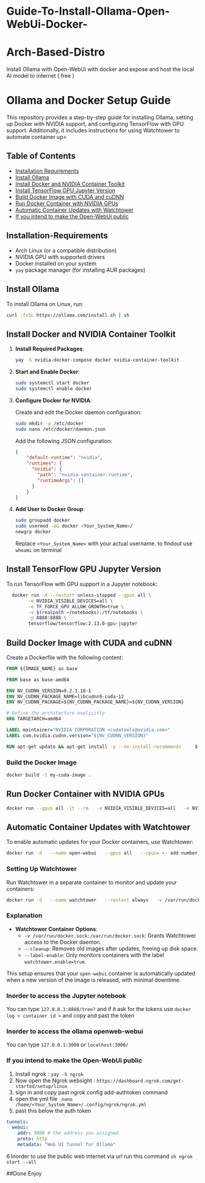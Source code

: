 # Guide-To-Install-Ollama-Open-WebUi-Docker-
# Arch-Based-Distro
Install Ollama with Open-WebUi with docker and expose and host the local AI model to internet ( free ) 

# Ollama and Docker Setup Guide

This repository provides a step-by-step guide for installing Ollama, setting up Docker with NVIDIA support, and configuring TensorFlow with GPU support. Additionally, it includes instructions for using Watchtower to automate container up>

## Table of Contents

- [Installation Requirements](#installation-requirements)
- [Install Ollama](#install-ollama)
- [Install Docker and NVIDIA Container Toolkit](#install-docker-and-nvidia-container-toolkit)
- [Install TensorFlow GPU Jupyter Version](#install-tensorflow-gpu-jupyter-version)
- [Build Docker Image with CUDA and cuDNN](#build-docker-image-with-cuda-and-cudnn)
- [Run Docker Container with NVIDIA GPUs](#run-docker-container-with-nvidia-gpus)
- [Automatic Container Updates with Watchtower](#automatic-container-updates-with-watchtower)
- [If you intend to make the Open-WebUi public](#Generating-a-public-link-to-access-ollama-via-internet)
## Installation-Requirements

- Arch Linux (or a compatible distribution)
- NVIDIA GPU with supported drivers
- Docker installed on your system
- `yay` package manager (for installing AUR packages)

## Install Ollama

To install Ollama on Linux, run:

```sh
curl -fsSL https://ollama.com/install.sh | sh
```

## Install Docker and NVIDIA Container Toolkit

1. **Install Required Packages**:

   ```sh
   yay -S nvidia-docker-compose docker nvidia-container-toolkit
   ```

2. **Start and Enable Docker**:

   ```sh
   sudo systemctl start docker
   sudo systemctl enable docker
   ```

3. **Configure Docker for NVIDIA**:

   Create and edit the Docker daemon configuration:

   ```sh
   sudo mkdir -p /etc/docker
   sudo nano /etc/docker/daemon.json
   ```

   Add the following JSON configuration:

   ```json
   {
       "default-runtime": "nvidia",
       "runtimes": {
         "nvidia": {
           "path": "nvidia-container-runtime",
           "runtimeArgs": []
         }
       }
   }
   ```

4. **Add User to Docker Group**:

   ```sh
   sudo groupadd docker
   sudo usermod -aG docker <Your_System_Name>/
   newgrp docker
   ```

   Replace `<Your_System_Name>` with your actual username. to findout use `whoami` on terminal

## Install TensorFlow GPU Jupyter Version

To run TensorFlow with GPU support in a Jupyter notebook:

```sh
  docker run -d --restart unless-stopped --gpus all \
        -e NVIDIA_VISIBLE_DEVICES=all \
        -e TF_FORCE_GPU_ALLOW_GROWTH=true \
        -v $(realpath ~/notebooks):/tf/notebooks \
        -p 8888:8888 \
        tensorflow/tensorflow:2.13.0-gpu-jupyter

```

## Build Docker Image with CUDA and cuDNN

Create a Dockerfile with the following content:

```dockerfile
FROM ${IMAGE_NAME} as base

FROM base as base-amd64

ENV NV_CUDNN_VERSION=9.2.1.18-1
ENV NV_CUDNN_PACKAGE_NAME=libcudnn9-cuda-12
ENV NV_CUDNN_PACKAGE=${NV_CUDNN_PACKAGE_NAME}=${NV_CUDNN_VERSION}

# Define the architecture explicitly
ARG TARGETARCH=amd64

LABEL maintainer="NVIDIA CORPORATION <cudatools@nvidia.com>"
LABEL com.nvidia.cudnn.version="${NV_CUDNN_VERSION}"

RUN apt-get update && apt-get install -y --no-install-recommends     ${NV_CUDNN_PACKAGE}     && apt-mark hold ${NV_CUDNN_PACKAGE_NAME}     && rm -rf /var/lib/apt/lists/*
```

### Build the Docker Image

```sh
docker build -t my-cuda-image .
```

## Run Docker Container with NVIDIA GPUs

```sh
docker run --gpus all -it --rm   -e NVIDIA_VISIBLE_DEVICES=all   -e NVIDIA_DRIVER_CAPABILITIES=compute,utility   -e TF_FORCE_GPU_ALLOW_GROWTH=true   my-cuda-image
```

## Automatic Container Updates with Watchtower

To enable automatic updates for your Docker containers, use Watchtower:

```sh
docker run -d   --name open-webui   --gpus all   --cpus= <- add number of CPU Core ->   --restart always   --ulimit memlock=-1:-1   --ulimit stack=67108864:67108864   --shm-size=1g   --memory-swap=-1   -v ollama:/root/.ollama   -v open-webui:/app/backend/data   -p 3000:8080   --label=com.centurylinklabs.watchtower.enable=true   ghcr.io/open-webui/open-webui:ollama
```

### Setting Up Watchtower

Run Watchtower in a separate container to monitor and update your containers:

```sh
docker run -d   --name watchtower   --restart always   -v /var/run/docker.sock:/var/run/docker.sock   containrrr/watchtower   --cleanup   --label-enable
```

### Explanation

- **Watchtower Container Options**:
  - `-v /var/run/docker.sock:/var/run/docker.sock`: Grants Watchtower access to the Docker daemon.
  - `--cleanup`: Removes old images after updates, freeing up disk space.
  - `--label-enable`: Only monitors containers with the label `watchtower.enable=true`.

This setup ensures that your `open-webui` container is automatically updated when a new version of the image is released, with minimal downtime.

### Inorder to access the Jupyter notebook 
You can type  `127.0.0.1:8888/tree?` and if it ask for the tokens use ` docker log < container id > ` and copy and past the token 

### Inorder to access the ollama openweb-webui
You can type `127.0.0.1:3000` or `localhost:3000/`


### If you intend to make the Open-WebUi public

1. Install ngrok : `yay -S ngrok`
2. Now open the Ngrok websight : `https://dashboard.ngrok.com/get-started/setup/linux`
3. sign in and copy past ngrok config add-authtoken  command
4. open the yml file  `` nano /home/<Your_System_Name>/.config/ngrok/ngrok.yml``
5. past this below the auth token  
```yml
tunnels:
  webui:
    addr: 3000 # the address you assigned
    proto: http
    metadata: "Web UI Tunnel for Ollama"
```
6.Inorder to use the public web internet via url run this command
``sh
ngrok start --all 
`` 

##Done Enjoy 

